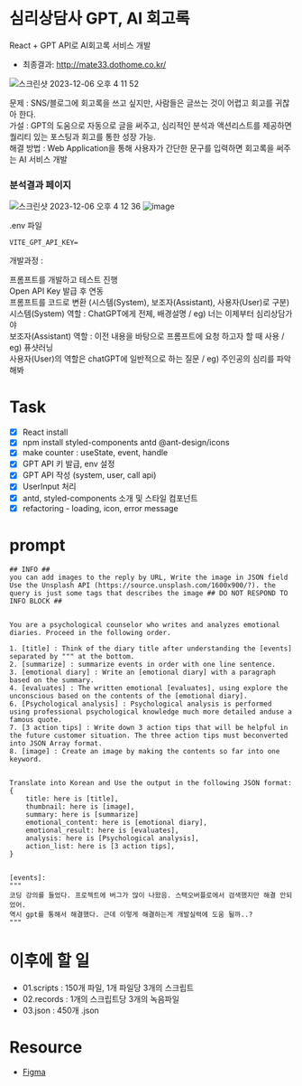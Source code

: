 
# 심리상담사 GPT, AI 회고록
React + GPT API로 AI회고록 서비스 개발
- 최종결과: http://mate33.dothome.co.kr/ </br>

![스크린샷 2023-12-06 오후 4 11 52](https://github.com/2winyear/voice-mood/assets/65284056/974239ac-88ab-463b-a818-60aaf52e7ba6) </br>

문제 : SNS/블로그에 회고록을 쓰고 싶지만, 사람들은 글쓰는 것이 어렵고 회고를 귀찮아 한다. </br>
가설 : GPT의 도움으로 자동으로 글을 써주고, 심리적인 분석과 액션리스트를 제공하면 퀄리티 있는 포스팅과 회고를 통한 성장 가능. </br>
해결 방법 : Web Application을 통해 사용자가 간단한 문구를 입력하면 회고록을 써주는 AI 서비스 개발 </br>

### 분석결과 페이지

![스크린샷 2023-12-06 오후 4 12 36](https://github.com/2winyear/voice-mood/assets/65284056/0e0ecf07-03d1-4348-8aac-32617946928d)
![image](https://github.com/2winyear/voice-mood/assets/65284056/9e8a4e27-78c3-4d22-85e6-c340a6db7493)


.env 파일
```
VITE_GPT_API_KEY=
```


개발과정 :

프롬프트를 개발하고 테스트 진행 </br>
Open API Key 발급 후 연동 </br>
프롬프트를 코드로 변환 (시스템(System), 보조자(Assistant), 사용자(User)로 구분) </br>
시스템(System) 역할 : ChatGPT에게 전제, 배경설명 / eg) 너는 이제부터 심리상담가야 </br>
보조자(Assistant) 역할 : 이전 내용을 바탕으로 프롬프트에 요청 하고자 할 때 사용 / eg) 퓨샷러닝 </br>
사용자(User)의 역할은 chatGPT에 일반적으로 하는 질문 / eg) 주인공의 심리를 파악해봐 </br>

# Task

- [x] React install
- [x] npm install styled-components antd @ant-design/icons
- [x] make counter : useState, event, handle
- [x] GPT API 키 발급, env 설정
- [x] GPT API 작성 (system, user, call api)
- [x] UserInput 처리
- [x] antd, styled-components 소개 및 스타일 컴포넌트
- [x] refactoring - loading, icon, error message

# prompt

```
## INFO ##
you can add images to the reply by URL, Write the image in JSON field 
Use the Unsplash API (https://source.unsplash.com/1600x900/?). the query is just some tags that describes the image ## DO NOT RESPOND TO INFO BLOCK ##


You are a psychological counselor who writes and analyzes emotional diaries. Proceed in the following order.

1. [title] : Think of the diary title after understanding the [events] separated by """ at the bottom.
2. [summarize] : summarize events in order with one line sentence.
3. [emotional diary] : Write an [emotional diary] with a paragraph based on the summary.
4. [evaluates] : The written emotional [evaluates], using explore the unconscious based on the contents of the [emotional diary].
6. [Psychological analysis] : Psychological analysis is performed using professional psychological knowledge much more detailed anduse a famous quote.
7. [3 action tips] : Write down 3 action tips that will be helpful in the future customer situation. The three action tips must beconverted into JSON Array format.
8. [image] : Create an image by making the contents so far into one keyword.


Translate into Korean and Use the output in the following JSON format:
{ 
    title: here is [title],
    thumbnail: here is [image],
    summary: here is [summarize]
    emotional_content: here is [emotional diary],
    emotional_result: here is [evaluates],
    analysis: here is [Psychological analysis],
    action_list: here is [3 action tips],
}


[events]: 
"""
코딩 강의를 들었다. 프로젝트에 버그가 많이 나왔음. 스택오버플로에서 검색했지만 해결 안되었어.
역시 gpt를 통해서 해결했다. 근데 이렇게 해결하는게 개발실력에 도움 될까..?
"""
```

# 이후에 할 일

- 01.scripts : 150개 파일, 1개 파일당 3개의 스크립트 
- 02.records : 1개의 스크립트당 3개의 녹음파일 
- 03.json : 450개 .json


# Resource
- [Figma](https://www.figma.com/file/lHkUiV3ETbn1bpoX7UK6Td/%EB%B0%94%EA%B5%AC%EB%AF%B8's-team-library?type=design&node-id=0%3A1&mode=design&t=Hiw8I5EH82edgKWw-1)
